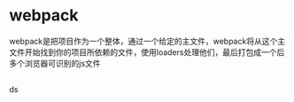 

# webpack
  webpack是把项目作为一个整体，通过一个给定的主文件，webpack将从这个主文件开始找到你的项目所依赖的文件，使用loaders处理他们，最后打包成一个后多个浏览器可识别的js文件

##  
ds
